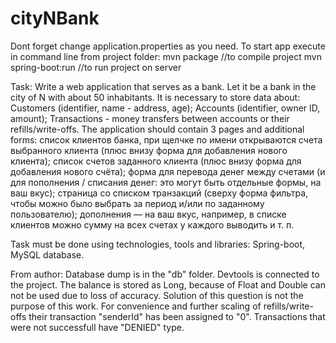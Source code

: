 # cityNBank
Dont forget change application.properties as you need.
To start app execute in command line from project folder:
mvn package //to compile project
mvn spring-boot:run //to run project on server

Task:
Write a web application that serves as a bank. Let it be a bank in the city of N with about 50 inhabitants.
It is necessary to store data about:
Customers (identifier, name - address, age);
Accounts (identifier, owner ID, amount);
Transactions - money transfers between accounts or their refills/write-offs.
The application should contain 3 pages and additional forms:
список клиентов банка, при щелчке по имени открываются счета выбранного клиента (плюс внизу форма для добавления нового клиента);
список счетов заданного клиента (плюс внизу форма для добавления нового счёта);
форма для перевода денег между счетами (и для пополнения / списания денег: это могут быть отдельные формы, на ваш вкус);
страница со списком транзакций (сверху форма фильтра, чтобы можно было выбрать за период и/или по заданному пользователю);
дополнения — на ваш вкус, например, в списке клиентов можно сумму на всех счетах у каждого выводить и т. п.

Task must be done using technologies, tools and libraries: Spring-boot, MySQL database.

From author:
Database dump is in the "db" folder.
Devtools is connected to the project.
The balance is stored as Long, because of Float and Double can not be used due to loss of accuracy. Solution of this question is not the purpose of this work.
For convenience and further scaling of refills/write-offs their transaction "senderId" has been assigned to "0".
Transactions that were not successfull have "DENIED" type.

